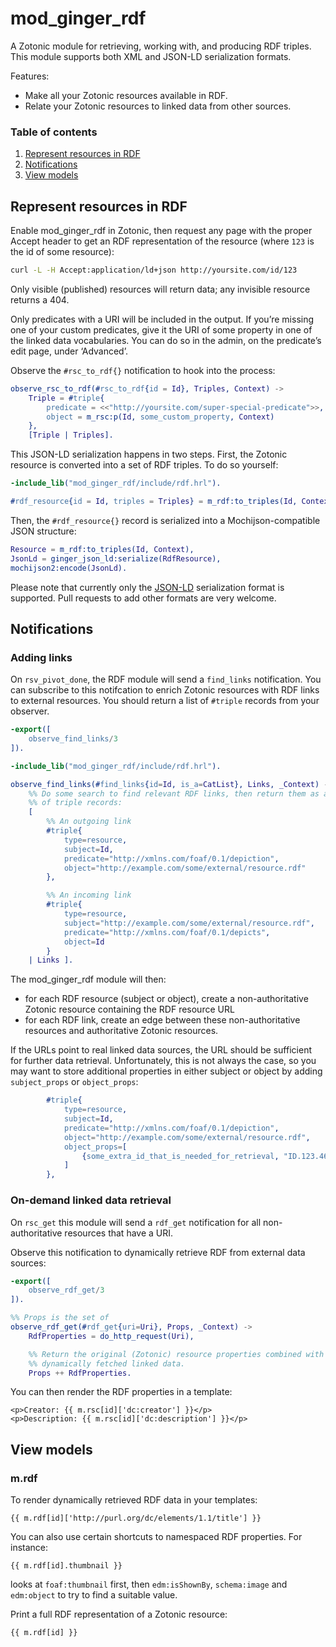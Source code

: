 mod_ginger_rdf
==============

A Zotonic module for retrieving, working with, and producing RDF triples. This
module supports both XML and JSON-LD serialization formats.

Features:

* Make all your Zotonic resources available in RDF.
* Relate your Zotonic resources to linked data from other sources.

### Table of contents

1. [Represent resources in RDF](#represent-resources-in-rdf)
2. [Notifications](#notifications)
3. [View models](#view-models)

Represent resources in RDF
--------------------------

Enable mod_ginger_rdf in Zotonic, then request any page with the proper Accept
header to get an RDF representation of the resource (where `123` is the id
of some resource):

```bash
curl -L -H Accept:application/ld+json http://yoursite.com/id/123
```

Only visible (published) resources will return data; any invisible resource 
returns a 404.

Only predicates with a URI will be included in the output. If you’re missing
one of your custom predicates, give it the URI of some property in one of the
linked data vocabularies. You can do so in the admin, on the predicate’s edit
page, under ‘Advanced’.

Observe the `#rsc_to_rdf{}` notification to hook into the process:

```erlang
observe_rsc_to_rdf(#rsc_to_rdf{id = Id}, Triples, Context) ->
    Triple = #triple{
        predicate = <<"http://yoursite.com/super-special-predicate">>,
        object = m_rsc:p(Id, some_custom_property, Context)
    },
    [Triple | Triples].
```

This JSON-LD serialization happens in two steps. First, the Zotonic resource
is converted into a set of RDF triples. To do so yourself:

```erlang
-include_lib("mod_ginger_rdf/include/rdf.hrl").

#rdf_resource{id = Id, triples = Triples} = m_rdf:to_triples(Id, Context).
```

Then, the `#rdf_resource{}` record is serialized into a Mochijson-compatible
JSON structure:

```erlang
Resource = m_rdf:to_triples(Id, Context),
JsonLd = ginger_json_ld:serialize(RdfResource),
mochijson2:encode(JsonLd).
```

Please note that currently only the [JSON-LD](https://www.w3.org/TR/json-ld/)
serialization format is supported. Pull requests to add other formats are
very welcome.

Notifications
-------------

### Adding links

On `rsv_pivot_done`, the RDF module will send a `find_links` notification. You
can subscribe to this notifcation to enrich Zotonic resources with RDF links
to external resources. You should return a list of `#triple` records from your
observer.

```erlang
-export([
    observe_find_links/3
]).

-include_lib("mod_ginger_rdf/include/rdf.hrl").

observe_find_links(#find_links{id=Id, is_a=CatList}, Links, _Context) ->
    %% Do some search to find relevant RDF links, then return them as a list
    %% of triple records:
    [
        %% An outgoing link
        #triple{
            type=resource,
            subject=Id,
            predicate="http://xmlns.com/foaf/0.1/depiction",
            object="http://example.com/some/external/resource.rdf"
        },

        %% An incoming link
        #triple{
            type=resource,
            subject="http://example.com/some/external/resource.rdf",
            predicate="http://xmlns.com/foaf/0.1/depicts",
            object=Id
        }
    | Links ].
```

The mod_ginger_rdf module will then:

* for each RDF resource (subject or object), create a non-authoritative
  Zotonic resource containing the RDF resource URL
* for each RDF link, create an edge between these non-authoritative resources
  and authoritative Zotonic resources.

If the URLs point to real linked data sources, the URL should be sufficient
for further data retrieval. Unfortunately, this is not always the case, so you
may want to store additional properties in either subject or object by adding
`subject_props` or `object_props`:


```erlang
        #triple{
            type=resource,
            subject=Id,
            predicate="http://xmlns.com/foaf/0.1/depiction",
            object="http://example.com/some/external/resource.rdf",
            object_props=[
                {some_extra_id_that_is_needed_for_retrieval, "ID.123.467"}
            ]
        },
```

### On-demand linked data retrieval

On `rsc_get` this module will send a `rdf_get` notification for all
non-authoritative resources that have a URI.

Observe this notification to dynamically retrieve RDF from external data
sources:

```erlang
-export([
    observe_rdf_get/3
]).

%% Props is the set of
observe_rdf_get(#rdf_get{uri=Uri}, Props, _Context) ->
    RdfProperties = do_http_request(Uri),

    %% Return the original (Zotonic) resource properties combined with the
    %% dynamically fetched linked data.
    Props ++ RdfProperties.
```

You can then render the RDF properties in a template:

```dtl
<p>Creator: {{ m.rsc[id]['dc:creator'] }}</p>
<p>Description: {{ m.rsc[id]['dc:description'] }}</p>
```

View models
-----------

### m.rdf

To render dynamically retrieved RDF data in your templates:

```dtl
{{ m.rdf[id]['http://purl.org/dc/elements/1.1/title'] }}
```

You can also use certain shortcuts to namespaced RDF properties. For instance:

```dtl
{{ m.rdf[id].thumbnail }}
```

looks at `foaf:thumbnail` first, then `edm:isShownBy`, `schema:image` and
`edm:object` to try to find a suitable value.

Print a full RDF representation of a Zotonic resource:

```dtl
{{ m.rdf[id] }}
```
